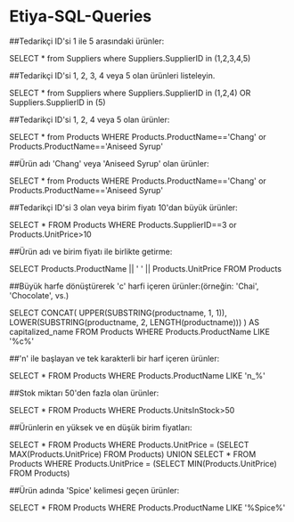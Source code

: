 # Etiya-SQL-Queries

##Tedarikçi ID'si 1 ile 5 arasındaki ürünler:

SELECT * from Suppliers where Suppliers.SupplierID in (1,2,3,4,5)

##Tedarikçi ID'si 1, 2, 3, 4 veya 5 olan ürünleri listeleyin.

SELECT * from Suppliers where Suppliers.SupplierID in (1,2,4) OR Suppliers.SupplierID in (5)

##Tedarikçi ID'si 1, 2, 4 veya 5 olan ürünler:

SELECT * from Products WHERE Products.ProductName=='Chang' or Products.ProductName=='Aniseed Syrup'

##Ürün adı 'Chang' veya 'Aniseed Syrup' olan ürünler:

SELECT * from Products WHERE Products.ProductName=='Chang' or Products.ProductName=='Aniseed Syrup'

##Tedarikçi ID'si 3 olan veya birim fiyatı 10'dan büyük ürünler:

SELECT * FROM Products WHERE Products.SupplierID==3 or Products.UnitPrice>10

##Ürün adı ve birim fiyatı ile birlikte getirme:

SELECT Products.ProductName || ' ' || Products.UnitPrice FROM Products 

##Büyük harfe dönüştürerek 'c' harfi içeren ürünler:(örneğin: 'Chai', 'Chocolate', vs.)

SELECT CONCAT(
        UPPER(SUBSTRING(productname, 1, 1)),
        LOWER(SUBSTRING(productname, 2, LENGTH(productname)))
    ) AS capitalized_name FROM Products WHERE Products.ProductName LIKE '%c%'

##'n' ile başlayan ve tek karakterli bir harf içeren ürünler:

SELECT * FROM Products WHERE Products.ProductName LIKE 'n_%'

##Stok miktarı 50'den fazla olan ürünler:

SELECT * FROM Products WHERE Products.UnitsInStock>50

##Ürünlerin en yüksek ve en düşük birim fiyatları:

SELECT *
FROM Products
WHERE Products.UnitPrice = (SELECT MAX(Products.UnitPrice) FROM Products)
UNION
SELECT *
FROM Products
WHERE Products.UnitPrice = (SELECT MIN(Products.UnitPrice) FROM Products)


##Ürün adında 'Spice' kelimesi geçen ürünler:

SELECT * FROM Products WHERE Products.ProductName LIKE '%Spice%'



 
 
 

 



